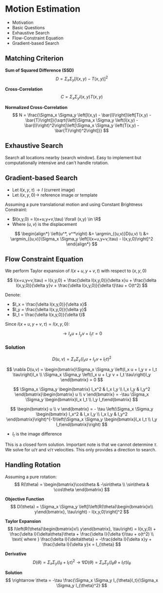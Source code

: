 # Motion Estimation
- Motivation
- Basic Questions
- Exhaustive Search
- Flow-Constraint Equation
- Gradient-based Search

## Matching Criterion

**Sum of Squared Difference (SSD)**
$$
D = \Sigma_x \Sigma_y \left[I(x,y) - T(x,y)\right]^2
$$

**Cross-Correlation**
$$
C = \Sigma_x \Sigma_y I(x,y)T(x,y)
$$

**Normalized Cross-Correlation**
$$
N = \frac{\Sigma_x \Sigma_y \left[I(x,y) - \bar{I}\right]\left[T(x,y) - \bar{T}\right]}{\sqrt{\left[\Sigma_x \Sigma_y \left(I(x,y) - \bar{I}\right)^2\right]\left[\Sigma_x \Sigma_y \left(T(x,y) - \bar{T}\right)^2\right]}}
$$

## Exhaustive Search
Search all locations nearby (search window). Easy to implement but computationally intensive and can't handle rotation.

## Gradient-based Search
- Let $I(x,y,\tau) \to I$ (current image)
- Let $I(x,y,0) \to$ reference image or template

Assuming a pure translational motion and using Constant Brightness Constraint:
- $I(x,y,0) = I(x+u,y+v,\tau) \forall (x,y) \in \R$
- Where $(u,v)$ is the displacement

$$
\begin{align*}
\left(u^*, v^*\right) &= \argmin_{(u,v)}D(u,v) \\
&= \argmin_{(u,v)}\Sigma_x \Sigma_y \left[I(x+u,y+v,\tau) - I(x,y,0)\right]^2
\end{align*}
$$

## Flow Constraint Equation
We perform Taylor expansion of $I(x+u,y+v,t)$ with respect to $(x,y,0)$

$$
I(x+u,y+v,\tau) = I(x,y,0) + \frac{\delta I(x,y,0)}{\delta x}u + \frac{\delta I(x,y,0)}{\delta y}v + \frac{\delta I(x,y,0)}{\delta t}\tau + O(t^2)
$$

Denote:
- $I_x = \frac{\delta I(x,y,0)}{\delta x}$
- $I_y = \frac{\delta I(x,y,0)}{\delta y}$
- $I_t = \frac{\delta I(x,y,0)}{\delta t}$

Since $I(x+u,y+v,\tau) = I(x,y,0)$:

$$
\rightarrow I_x u + I_y v + I_t \tau = 0
$$

### Solution
$$
D(u,v) = \Sigma_x \Sigma_y \left(I_x u + I_y v + I_t \tau\right)^2
$$

$$
\nabla D(u,v) = \begin{bmatrix}\Sigma_x \Sigma_y \left(I_x u + I_y v + I_t \tau\right)I_x \\ \Sigma_x \Sigma_y \left(I_x u + I_y v + I_t \tau\right)I_y \end{bmatrix} = 0
$$

$$
\Sigma_x \Sigma_y \begin{bmatrix} I_x^2 & I_x I_y \\ I_x I_y & I_y^2 \end{bmatrix}\begin{bmatrix} u \\ v \end{bmatrix} = -\tau \Sigma_x \Sigma_y \begin{bmatrix}I_x I_t \\ I_y I_t\end{bmatrix}
$$

$$
\begin{bmatrix} u \\ v \end{bmatrix} = - \tau \left(\Sigma_x \Sigma_y \begin{bmatrix} I_x^2 & I_x I_y \\ I_x I_y & I_y^2 \end{bmatrix}\right)^{-1}\left(\Sigma_x \Sigma_y \begin{bmatrix}I_x I_t \\ I_y I_t\end{bmatrix}\right)
$$
- $I_t$ is the image difference

This is a closed form solution. Important note is that we cannot determine $\tau$. We solve for $u/\tau$ and $v/\tau$ velocities. This only provides a direction to search.

## Handling Rotation
Assuming a pure rotation:
$$
R(\theta) = \begin{bmatrix}\cos\theta & -\sin\theta \\ \sin\theta & \cos\theta \end{bmatrix}
$$

**Objective Function**
$$
D(\theta) = \Sigma_x \Sigma_y \left[I\left(R(\theta)\begin{bmatrix}x\\ y\end{bmatrix}, \tau\right) - I(x,y,0)\right]^2
$$

**Taylor Expansion**
$$
I\left(R(\theta)\begin{bmatrix}x\\ y\end{bmatrix}, \tau\right) = I(x,y,0) + \frac{\delta I}{\delta\theta}\theta + \frac{\delta I}{\delta t}\tau + o(t^2) \\
\text{ where } \frac{\delta I}{\delta\theta} = -\frac{delta I}{\delta x}y + \frac{\delta I}{\delta y}x = I_{\theta}
$$

**Derivative**
$$
D(\theta) = \Sigma_x \Sigma_y (I_{\theta} + I_t \tau)^2 \rightarrow \nabla D(\theta) = \Sigma_x \Sigma_y (I_{\theta}\theta + I_t \tau)I_{\theta}
$$

**Solution**
$$
\rightarrow \theta = -\tau \frac{\Sigma_x \Sigma_y I_{\theta}I_t}{\Sigma_x \Sigma_y I_{\theta}^2}
$$